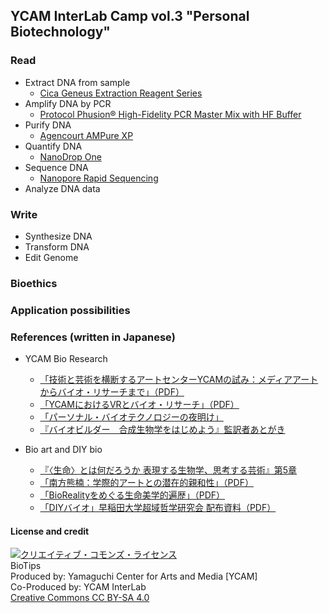 ## YCAM InterLab Camp vol.3 "Personal Biotechnology"  


### Read
- Extract DNA from sample
  - [Cica Geneus Extraction Reagent Series](https://products.kanto.co.jp/en/web/index.cgi?c=t_product_table&pk=545)
- Amplify DNA by PCR
  - [Protocol Phusion® High-Fidelity PCR Master Mix with HF Buffer](https://international.neb.com/protocols/2012/09/06/protocol-phusion-high-fidelity-pcr-master-mix-with-hf-buffer-m0531)
- Purify DNA
  - [Agencourt AMPure XP](https://www.beckmancoulter.com/wsrportal/techdocs?docname=B37419)
- Quantify DNA
  - [NanoDrop One](http://tools.thermofisher.com/content/sfs/manuals/3091-NanoDrop-One-Help-UG-en.pdf)
- Sequence DNA
  - [Nanopore Rapid Sequencing](https://www.dropbox.com/s/ypqzhjno36x6x4f/rapid-sequencing-sqk-rad004-RSE_9046_v1_revD_17Nov2017.pdf?dl=0)
- Analyze DNA data 

### Write
- Synthesize DNA
- Transform DNA
- Edit Genome

### Bioethics

### Application possibilities

### References (written in Japanese)
- YCAM Bio Research
  - [「技術と芸術を横断するアートセンターYCAMの試み：メディアアートからバイオ・リサーチまで」（PDF）](https://www.dropbox.com/s/5xf02o9ovkz176g/2017%20%E6%8A%80%E8%A1%93%E3%81%A8%E8%8A%B8%E8%A1%93%E3%82%92%E6%A8%AA%E6%96%AD%E3%81%99%E3%82%8B%E3%82%A2%E3%83%BC%E3%83%88%E3%82%BB%E3%83%B3%E3%82%BF%E3%83%BCYCAM%E3%81%AE%E8%A9%A6%E3%81%BF.pdf?dl=0)
  - [「YCAMにおけるVRとバイオ・リサーチ」（PDF）](https://www.dropbox.com/s/qd5r2jd80s8ntxx/2018%20YCAM%E3%81%AB%E3%81%8A%E3%81%91%E3%82%8BVR%E3%81%A8%E3%83%90%E3%82%A4%E3%82%AA%E3%83%BB%E3%83%AA%E3%82%B5%E3%83%BC%E3%83%81.pdf?dl=0)
  - [「パーソナル・バイオテクノロジーの夜明け」](https://www.yodosha.co.jp/jikkenigaku/opinion/vol35n18.html)
  - [『バイオビルダー　合成生物学をはじめよう』監訳者あとがき](https://makezine.jp/blog/2018/11/biobuilder.html)
  
- Bio art and DIY bio
  - [『〈生命〉とは何だろうか 表現する生物学、思考する芸術』第5章](http://bookclub.kodansha.co.jp/product?item=0000210679) 
  - [「南方熊楠：学際的アートとの潜在的親和性」（PDF）](https://www.dropbox.com/s/6688km7fskk5ws5/%E5%B2%A9%E5%B4%8E%E7%A7%80%E9%9B%842013%E5%B2%A9%E6%B3%A2%E7%A7%91%E5%AD%A6_%E7%86%8A%E6%A5%A0.pdf?dl=0)   
  - [「BioRealityをめぐる生命美学的遍歴」（PDF）](https://www.dropbox.com/s/vbi1039xgsdihgi/%E5%B2%A9%E5%B4%8E2018_VR%E5%AD%A6%E4%BC%9A%E8%AA%8C23%283%297_12.pdf?dl=0)   
  - [ 「DIYバイオ」早稲田大学超域哲学研究会 配布資料（PDF）](https://www.dropbox.com/s/b7fixjctag458th/%E6%97%A9%E7%A8%B2%E7%94%B0%E5%A4%A7%E5%AD%A6%E8%B6%85%E5%9F%9F%E5%93%B2%E5%AD%A6%E7%A0%94%E7%A9%B6%E4%BC%9A20190121DIY%E3%83%90%E3%82%A4%E3%82%AAver2.pdf?dl=0)  

#### License and credit
<a href="http://creativecommons.org/licenses/by-sa/4.0/" rel="license"><img style="border-width: 0;" alt="クリエイティブ・コモンズ・ライセンス" src="http://i.creativecommons.org/l/by-sa/4.0/80x15.png" /></a>
<br />
BioTips  
Produced by: Yamaguchi Center for Arts and Media [YCAM]<br />
Co-Produced by: YCAM InterLab<br />
<a href="http://creativecommons.org/licenses/by-sa/4.0/" rel="license">Creative Commons CC BY-SA 4.0</a>

